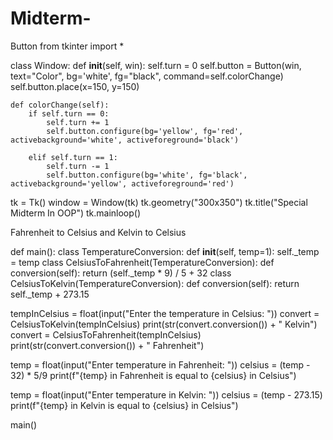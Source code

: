 # Midterm-

Button
from tkinter import *


class Window:
    def __init__(self, win):
        self.turn = 0
        self.button = Button(win, text="Color", bg='white', fg="black", command=self.colorChange)
        self.button.place(x=150, y=150)


    def colorChange(self):
        if self.turn == 0:
            self.turn += 1
            self.button.configure(bg='yellow', fg='red', activebackground='white', activeforeground='black')

        elif self.turn == 1:
            self.turn -= 1
            self.button.configure(bg='white', fg='black', activebackground='yellow', activeforeground='red')


tk = Tk()
window = Window(tk)
tk.geometry("300x350")
tk.title("Special Midterm In OOP")
tk.mainloop()


Fahrenheit to Celsius and Kelvin to Celsius


def main():
 class TemperatureConversion:
  def __init__(self, temp=1):
   self._temp = temp
 class CelsiusToFahrenheit(TemperatureConversion):
  def conversion(self):
   return (self._temp * 9) / 5 + 32
 class CelsiusToKelvin(TemperatureConversion):
  def conversion(self):
   return self._temp + 273.15

 tempInCelsius = float(input("Enter the temperature in Celsius: "))
 convert = CelsiusToKelvin(tempInCelsius)
 print(str(convert.conversion()) + " Kelvin")
 convert = CelsiusToFahrenheit(tempInCelsius)
 print(str(convert.conversion()) + " Fahrenheit")

temp = float(input("Enter temperature in Fahrenheit: "))
celsius = (temp - 32) * 5/9
print(f"{temp} in Fahrenheit is equal to {celsius} in Celsius")

temp = float(input("Enter temperature in Kelvin: "))
celsius = (temp - 273.15)
print(f"{temp} in Kelvin is equal to {celsius} in Celsius")

main()



